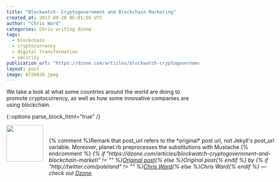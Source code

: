 ```yaml
---
title: "Blockwatch- Cryptogovernment and Blockchain Marketing"
created_at: 2017-09-28 05:01:56 UTC
author: "Chris Ward"
categories: Chris writing dzone
tags: 
  - blockchain
  - cryptocurrency
  - digital transformation
  - security
publication_url: "https://dzone.com/articles/blockwatch-cryptogovernment-and-blockchain-marketi"
layout: post
image: 6726830.jpeg
---
```

We take a look at what some countries around the world are doing to promote cryptocurrency, as well as how some innovative companies are using blockchain.


{::options parse_block_html="true" /}
<div class="author">
   <img src="http://www.rss-specifications.com/rss-spec-rss.gif" style="width: 96px; height: 96;">
   <span style="position: absolute; padding: 32px 15px;">{% comment %}Remark that post_url refers to the *original* post url, not Jekyll's post_url variable. Moreover, planet.rb preprocesses the substitutions with Mustache.{% endcomment %}
      <i>{% if "https://dzone.com/articles/blockwatch-cryptogovernment-and-blockchain-marketi" != "" %}<a href="https://dzone.com/articles/blockwatch-cryptogovernment-and-blockchain-marketi">Original post</a>{% else %}Original post{% endif %} by {% if "http://twitter.com/poteland" != "" %}<a href="http://twitter.com/poteland">Chris Ward</a>{% else %}Chris Ward{% endif %} &mdash; check out <a href="https://dzone.com">Dzone</a>.</i>
  </span>
</div>
